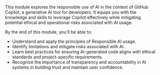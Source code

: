 This module explores the responsible use of AI in the context of GitHub Copilot, a generative AI tool for developers. It equips you with the knowledge and skills to leverage Copilot effectively while mitigating potential ethical and operational risks associated with AI usage.

By the end of this module, you'll be able to:
- Understand and apply the principles of Responsible AI usage.
- Identify limitations and mitigate risks associated with AI.
- Learn best practices for ensuring AI-generated code aligns with ethical standards and project-specific requirements.
- Recognize the importance of transparency and accountability in AI systems in building trust and maintain user confidence.
